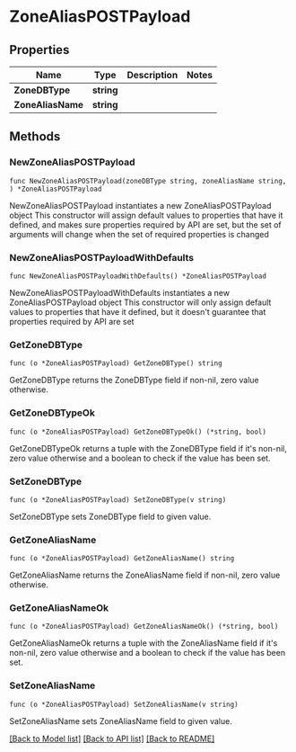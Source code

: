# ZoneAliasPOSTPayload

## Properties

Name | Type | Description | Notes
------------ | ------------- | ------------- | -------------
**ZoneDBType** | **string** |  | 
**ZoneAliasName** | **string** |  | 

## Methods

### NewZoneAliasPOSTPayload

`func NewZoneAliasPOSTPayload(zoneDBType string, zoneAliasName string, ) *ZoneAliasPOSTPayload`

NewZoneAliasPOSTPayload instantiates a new ZoneAliasPOSTPayload object
This constructor will assign default values to properties that have it defined,
and makes sure properties required by API are set, but the set of arguments
will change when the set of required properties is changed

### NewZoneAliasPOSTPayloadWithDefaults

`func NewZoneAliasPOSTPayloadWithDefaults() *ZoneAliasPOSTPayload`

NewZoneAliasPOSTPayloadWithDefaults instantiates a new ZoneAliasPOSTPayload object
This constructor will only assign default values to properties that have it defined,
but it doesn't guarantee that properties required by API are set

### GetZoneDBType

`func (o *ZoneAliasPOSTPayload) GetZoneDBType() string`

GetZoneDBType returns the ZoneDBType field if non-nil, zero value otherwise.

### GetZoneDBTypeOk

`func (o *ZoneAliasPOSTPayload) GetZoneDBTypeOk() (*string, bool)`

GetZoneDBTypeOk returns a tuple with the ZoneDBType field if it's non-nil, zero value otherwise
and a boolean to check if the value has been set.

### SetZoneDBType

`func (o *ZoneAliasPOSTPayload) SetZoneDBType(v string)`

SetZoneDBType sets ZoneDBType field to given value.


### GetZoneAliasName

`func (o *ZoneAliasPOSTPayload) GetZoneAliasName() string`

GetZoneAliasName returns the ZoneAliasName field if non-nil, zero value otherwise.

### GetZoneAliasNameOk

`func (o *ZoneAliasPOSTPayload) GetZoneAliasNameOk() (*string, bool)`

GetZoneAliasNameOk returns a tuple with the ZoneAliasName field if it's non-nil, zero value otherwise
and a boolean to check if the value has been set.

### SetZoneAliasName

`func (o *ZoneAliasPOSTPayload) SetZoneAliasName(v string)`

SetZoneAliasName sets ZoneAliasName field to given value.



[[Back to Model list]](../README.md#documentation-for-models) [[Back to API list]](../README.md#documentation-for-api-endpoints) [[Back to README]](../README.md)


